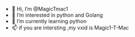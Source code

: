 - 👋 Hi, I’m @MagicTmac1
- 👀 I’m interested in python and Golang
- 🌱 I’m currently learning python
- 📫 if you are intersting ,my vxid is Magic1-T-Mac

<!---
MagicTmac1/MagicTmac1 is a ✨ special ✨ repository because its `README.md` (this file) appears on your GitHub profile.
You can click the Preview link to take a look at your changes.
--->
